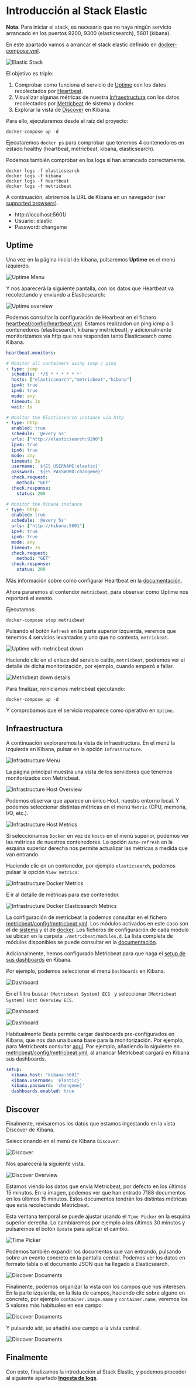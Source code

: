 # Introducción al Stack Elastic

**Nota**.  Para iniciar el stack, es necesario que no haya ningún servicio arrancado en los puertos 9200, 9300 (elasticsearch), 5601 (kibana).

En este apartado vamos a arrancar el stack elastic definido en [docker-compose.yml](../../docker-compose.yml).

![Elastic Stack](./img/elastic-stack.png)

El objetivo es triple:

1. Comprobar como funciona el servicio de [Uptime](https://www.elastic.co/guide/en/kibana/7.3/xpack-uptime.html) con los datos recolectados por [Heartbeat](https://www.elastic.co/guide/en/beats/heartbeat/7.3/index.html).
2. Visualizar algunas métricas de nuestra [Infraestructura](https://www.elastic.co/guide/en/kibana/7.3/xpack-infra.html) con los datos recolectados por [Metricbeat](https://www.elastic.co/guide/en/beats/metricbeat/7.3/index.html) de sistema y docker.
3. Explorar la vista de [Discover](https://www.elastic.co/guide/en/kibana/7.3/discover.html) en Kibana.

Para ello, ejecutaremos desde el raíz del proyecto:

```shell
docker-compose up -d
```

Ejecutaremos `docker ps` para comprobar que tenemos 4 contenedores en estado healthy (heartbeat, metricbeat, kibana, elasticsearch).

Podemos también comprobar en los logs si han arrancado correctamente.

```shell
docker logs -f elasticsearch
docker logs -f kibana
docker logs -f heartbeat
docker logs -f metricbeat
```

A continuación, abriremos la URL de Kibana en un navegador (ver [supported browsers](https://www.elastic.co/es/support/matrix#matrix_browsers)).

- http://localhost:5601/
- Usuario: elastic
- Password: changeme

## Uptime

Una vez en la página inicial de kibana, pulsaremos **Uptime** en el menú izquierdo.

![Uptime Menu](./img/uptime-icon.png)

Y nos aparecerá la siguiente pantalla, con los datos que Heartbeat va recolectando y enviando a Elasticsearch:

![Uptime overview](./img/uptime-overview.png)

Podemos consultar la configuración de Hearbeat en el fichero [heartbeat/config/heartbeat.yml](../../heartbeat/config/heartbeat.yml). Estamos realizadon un ping icmp a 3 contenedores (elasticsearch, kibana y metricbeat), y adicionalmente monitorizamos via http que nos responden tanto Elasticsearch como Kibana.

```yaml
heartbeat.monitors:

# Monitor all containers using icmp / ping
- type: icmp
  schedule: '*/5 * * * * * *'
  hosts: ["elasticsearch","metricbeat","kibana"]
  ipv4: true
  ipv6: true
  mode: any
  timeout: 3s
  wait: 1s

# Monitor the Elasticsearch instance via http
- type: http
  enabled: true
  schedule: '@every 5s'
  urls: ["http://elasticsearch:9200"]
  ipv4: true
  ipv6: true
  mode: any
  timeout: 3s
  username: '${ES_USERNAME:elastic}'
  password: '${ES_PASSWORD:changeme}'
  check.request:
    method: "GET"
  check.response:
    status: 200

# Monitor the Kibana instance
- type: http
  enabled: true
  schedule: '@every 5s'
  urls: ["http://kibana:5601"]
  ipv4: true
  ipv6: true
  mode: any
  timeout: 3s
  check.request:
    method: "GET"
  check.response:
    status: 200
```

Más información sobre como configurar Heartbeat en la  [documentación](https://www.elastic.co/guide/en/beats/heartbeat/7.3/configuring-howto-heartbeat.html).

Ahora pararemos el contendor `metricbeat`, para observar como Uptime nos reportará el evento.

Ejecutamos:

```shell
docker-compose stop metricbeat
```

Pulsando el botón `Refresh` en la parte superior izquierda, veremos que tenemos 4 servicios levantados y uno que no contesta, `metricbeat`.

![Uptime with metricbeat down](./img/uptime-overview-metricbeat-down.png)

Haciendo clic en el enlace del servicio caído, `metricbeat`, podremos ver el detalle de dicha monitorización, por ejemplo, cuando empezó a fallar.

![Metricbeat down details](./img/uptime-detail-metricbeat-down.png)

Para finalizar, reiniciamos metricbeat ejecutando:

```shell
docker-compose up -d
```

Y comprobamos que el servicio reaparece como operativo en `Uptime`.

## Infraestructura

A continuación exploraremos la vista de infraestructura. En el menú la izquierda en Kibana, pulsar en la opción `Infrastructure`.

![Infrastructure Menu](./img/infrastructure-icon.png)

La página principal muestra una vista de los servidores que tenemos monitorizados con Metricbeat. 

![Infrastructure Host Overview](./img/infrastructure-host-overview.png)

Podemos observar que aparece un único Host, nuestro entorno local. Y podemos seleccionar distintas métricas en el menú `Metric` (CPU, memoria, I/O, etc.).

![Infrastructure Host Metrics](./img/infrastructure-host-overview-metrics.png)

Si seleccionamos `Docker` en vez de `Hosts` en el menú superior, podemos ver las métricas de nuestros contenedores. La opción `Auto-refresh` en la esquina superior derecha nos permite actualizar las métricas a medida que van entrando.

Haciendo clic en un contenedor, por ejemplo `elasticsearch`, podemos pulsar la opción `View metrics`:

![Infrastructure Docker Metrics](./img/infrastructure-docker.png)

E ir al detalle de métricas para ese contenedor.

![Infrastructure Docker Elasticsearch Metrics](./img/infrastructure-docker-elasticsearch.png)

La configuración de metricbeat la podemos consultar en el fichero [metricbeat/config/metricbeat.yml](../../metricbeat/config/metricbeat.yml). Los módulos activados en este caso son el de [sistema](../../metricbeat/config/modules.d/system.yml) y el de [docker](../../metricbeat/config/modules.d/docker.yml). Los ficheros de configuración de cada módulo se ubican en la carpeta `./metricbeat/modules.d`. La lista completa de módulos disponibles se puede consultar en la [documentación](https://www.elastic.co/guide/en/beats/metricbeat/7.3/metricbeat-modules.html).

Adicionalmente, hemos configurado Metricbeat para que haga el [setup de sus dashboards](https://www.elastic.co/guide/en/beats/metricbeat/7.3/load-kibana-dashboards.html) en Kibana.

Por ejemplo, podemos seleccionar el menú `Dashboards` en Kibana.

![Dashboard](./img/dashboard-icon.png)

En el filtro buscar `[Metricbeat System] ECS ` y seleccionar `[Metricbeat System] Host Overview ECS`.

![Dashboard](./img/metricbeat-dashboards.png)

![Dashboard](./img/metricbeat-dashboard-host-overview.png)

Habitualmente Beats permite cargar dashboards pre-configurados en Kibana, que nos dan una buena base para la monitorización. Por ejemplo, para Metricbeats consultar [aquí](https://www.elastic.co/guide/en/beats/metricbeat/7.3/load-kibana-dashboards.html). Por ejemplo, añadiendo lo siguiente en [metricbeat/config/metricbeat.yml](../../metricbeat/config/metricbeat.yml), al arrancar Metricbeat cargará en Kibana sus dashboards.

```yaml
setup:
  kibana.host: "kibana:5601"
  kibana.username: 'elastic}'
  kibana.password: 'changeme}'
  dashboards.enabled: true
```

## Discover

Finalmente, revisaremos los datos que estamos ingestando en la vista Discover de Kibana.

Seleccionando en el menú de Kibana `Discover`:

![Discover](./img/discover-icon.png)

Nos aparecerá la siguiente vista.

![Discover Overview](./img/discover-overview.png)

Estamos viendo los datos que envía Metricbeat, por defecto en los últimos 15  minutos. En la imagen, podemos ver que han entrado 7188 documentos en los últimos 15 minutos. Estos documentos tendrán los distintas métricas que está recolectando Metricbeat.

Esta ventana temporal se puede ajustar usando el `Time Picker` en la esquina superior derecha. Lo cambiaremos por ejemplo a los últimos 30 minutos y pulsaremos el botón `Update` para aplicar el cambio.

![Time Picker](./img/discover-time-picker.png)

Podemos también expandir los documentos que van entrando, pulsando sobre un evento concreto en la pantalla central. Podemos ver los datos en formato tabla o el documento JSON que ha llegado a Elasticsearch.

![Discover Documents](./img/discover-documents.png)

Finalmente, podemos organizar la vista con los campos que nos interesen. En la parte izquierda, en la lista de campos, haciendo clic sobre alguno en concreto, por ejemplo `container.image.name` y `container.name`, veremos los 5 valores más habituales en ese campo:

![Discover Documents](./img/discover-field-values.png)

Y pulsando `add`, se añadirá ese campo a la vista central.

![Discover Documents](./img/discover-search.png)

## Finalmente

Con esto, finalizamos la introducción al Stack Elastic, y podemos proceder al siguiente apartado **[Ingesta de logs](../paso02/README.md)**.